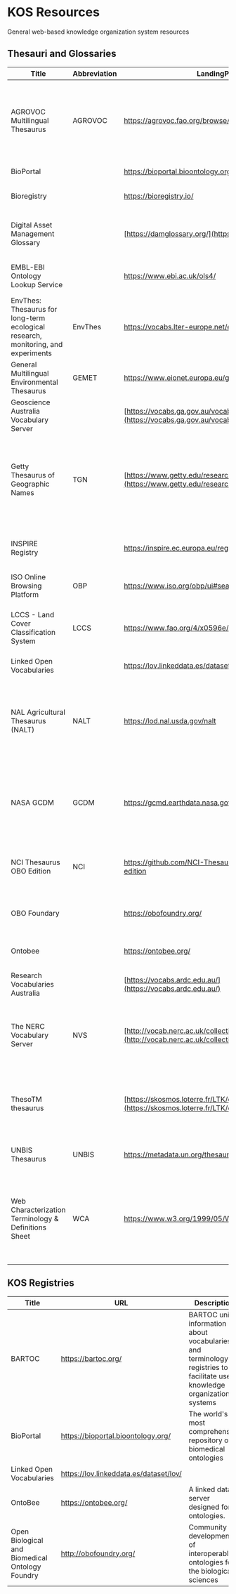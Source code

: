# KOS Resources
General web-based knowledge organization system resources

## Thesauri and Glossaries
| Title                                                                             | Abbreviation | LandingPage                                                                                                      | Description                                                                                                                                                                                                                                                                                                                                                                                                                            |
| --------------------------------------------------------------------------------- | ------------ | ---------------------------------------------------------------------------------------------------------------- | -------------------------------------------------------------------------------------------------------------------------------------------------------------------------------------------------------------------------------------------------------------------------------------------------------------------------------------------------------------------------------------------------------------------------------------- |
| AGROVOC Multilingual Thesaurus                                                    | AGROVOC      | https://agrovoc.fao.org/browse/agrovoc/en/                                                                       | **AGROVOC** is a relevant Linked Open Data set about agriculture available for public use and facilitates access and visibility of data across domains and languages. It offers a structured collection of agricultural concepts, terms, definitions and relationships which are used to unambiguously identify resources, allowing standardized indexing processes and making searches more efficient.                                |
| BioPortal                                                                         |              | https://bioportal.bioontology.org/                                                                               | World's most comprehensive repository of biomedical ontologies                                                                                                                                                                                                                                                                                                                                                                         |
| Bioregistry                                                                       |              | https://bioregistry.io/                                                                                          | The Bioregistry is an open source, community curated registry, meta-registry, and compact identifier resolver.                                                                                                                                                                                                                                                                                                                         |
| Digital Asset Management Glossary                                                 |              | [https://damglossary.org/](https://damglossary.org/)                                                             | DAM Glossary is a resource containing definitions relating to Digital Asset Management and related fields. It covers a range of different subjects including metadata, hardware, interoperability, and asset manipulation.                                                                                                                                                                                                             |
| EMBL-EBI Ontology Lookup Service                                                  |              | https://www.ebi.ac.uk/ols4/                                                                                      | The Ontology Lookup Service (OLS) is a repository for biomedical ontologies that aims to provide a single point of access to the latest ontology versions.                                                                                                                                                                                                                                                                             |
| EnvThes: Thesaurus for long-term ecological research, monitoring, and experiments | EnvThes      | https://vocabs.lter-europe.net/envthes/en/                                                                       | Thesaurus for long term ecological research, monitoring and experiments                                                                                                                                                                                                                                                                                                                                                                |
| General Multilingual Environmental Thesaurus                                      | GEMET        | https://www.eionet.europa.eu/gemet/en/about/                                                                     | A source of common and relevant terminology used under the ever-growing environmental agenda                                                                                                                                                                                                                                                                                                                                           |
| Geoscience Australia Vocabulary Server                                            |              | [https://vocabs.ga.gov.au/vocab/](https://vocabs.ga.gov.au/vocab/)                                               | Vocabularies managed and published by Geoscience Australia.                                                                                                                                                                                                                                                                                                                                                                            |
| Getty Thesaurus of Geographic Names                                               | TGN          | [https://www.getty.edu/research/tools/vocabularies/tgn/](https://www.getty.edu/research/tools/vocabularies/tgn/) | The Getty Thesaurus of Geographic Names ® (TGN) is a structured resource that can be used to improve access to information about art, architecture, and material culture. It is not a simple 'value vocabulary,' but a unique, rich knowledge base. Through rich metadata and links, the Getty Vocabularies provide powerful conduits for knowledge creation, research, and discovery for digital art history and related disciplines. |
| INSPIRE Registry                                                                  |              | https://inspire.ec.europa.eu/registry                                                                            | The INSPIRE registry provides a central access point to a number of centrally managed INSPIRE registers. The content of these registers are based on the INSPIRE Directive, Implementing Rules and Technical Guidelines.                                                                                                                                                                                                               |
| ISO Online Browsing Platform                                                      | OBP          | https://www.iso.org/obp/ui#search                                                                                |                                                                                                                                                                                                                                                                                                                                                                                                                                        |
| LCCS - Land Cover Classification System                                           | LCCS         | https://www.fao.org/4/x0596e/x0596e00.htm                                                                        | Publication: UN FAO, 2005, _LCCS — Land Cover Classification System — Classification concepts and user manual, Version 2,_ A. Di Gregorio, Rome. ISBN 92-5-105327-8. Available at: [https://www.fao.org/3/x0596e/x0596e00.htm](https://www.fao.org/3/x0596e/x0596e00.htm)                                                                                                                                                              |
| Linked Open Vocabularies                                                          |              | https://lov.linkeddata.es/dataset/lov/                                                                           |                                                                                                                                                                                                                                                                                                                                                                                                                                        |
| NAL Agricultural Thesaurus (NALT)                                                 | NALT         | https://lod.nal.usda.gov/nalt                                                                                    | The NAL Agricultural Thesaurus (NALT) antecedent, the Agricultural-Biological Vocabulary was first published in August 1967 by the the National Agricultural Library for use in indexing and cataloging. In 2002, it was released online as the National Agricultural Library Thesaurus and Glossary, and became known as "NALT". The vocabulary has in-depth coverage of agriculture, biology, and related disciplines.               |
| NASA GCDM                                                                         | GCDM         | https://gcmd.earthdata.nasa.gov/kms/                                                                             | Global Change Master Directory (GCMD) Keywords are a hierarchical set of controlled Earth Science vocabularies that help ensure Earth science data, services, and variables are described in a consistent and comprehensive manner and allow for the precise searching of metadata and subsequent retrieval of data, services, and variables.                                                                                          |
| NCI Thesaurus OBO Edition                                                         | NCI          | https://github.com/NCI-Thesaurus/thesaurus-obo-edition                                                           | This project aims to develop an [OBO Library](http://obofoundry.org)-friendly release of the [NCI Thesaurus](https://ncit.nci.nih.gov/ncitbrowser/). Goals include adopting OBO conventions for term identifiers and ontology dereferencing, as well as improved semantic integration with existing OBO ontologies.                                                                                                                    |
| OBO Foundary                                                                      |              | https://obofoundry.org/                                                                                          | Open Biological and Biomedical Ontology Foundry: Community development of interoperable ontologies for the biological sciences                                                                                                                                                                                                                                                                                                         |
| Ontobee                                                                           |              | https://ontobee.org/                                                                                             | Ontobee: A linked data server designed for ontologies. Ontobee is aimed to facilitate ontology data sharing, visualization, query, integration, and analysis.                                                                                                                                                                                                                                                                          |
| Research Vocabularies Australia                                                   |              | [https://vocabs.ardc.edu.au/](https://vocabs.ardc.edu.au/)                                                       | Research Vocabularies Australia helps you find, access, and reuse vocabularies for research.                                                                                                                                                                                                                                                                                                                                           |
| The NERC Vocabulary Server                                                        | NVS          | [http://vocab.nerc.ac.uk/collection](http://vocab.nerc.ac.uk/collection)                                         | NVS gives access to standardised and hierarchically-organized vocabularies. It is managed by the British Oceanographic Data Centre at the National Oceanography Centre (NOC) in Liverpool and Southampton and receives funding from the Natural Environment Research Council (NERC) in the United Kingdom.                                                                                                                             |
| ThesoTM thesaurus                                                                 |              | [https://skosmos.loterre.fr/LTK/en/](https://skosmos.loterre.fr/LTK/en/)                                         | The ThesoTM (Thesaurus of Text Mining) thesaurus is a bilingual (French-English) terminology resource based on transformation into SKOS of an ontology of open source text mining tools. It contains more than 1,400 concepts with their definitions and possibly an associated bibliography.                                                                                                                                          |
| UNBIS Thesaurus                                                                   | UNBIS        | https://metadata.un.org/thesaurus/03?lang=en                                                                     | The UNBIS Thesaurus is a multilingual database of the controlled vocabulary used to describe UN documents and other materials in the Library's collection.                                                                                                                                                                                                                                                                             |
| Web Characterization Terminology & Definitions Sheet                              | WCA          | https://www.w3.org/1999/05/WCA-terms/                                                                            | This document represents an effort on the part of the W3C Web Characterization Activity to establish a shared understanding of key Web concepts. The primary goal in preparing this document was to develop a common interpretation for terminology related to Web characterization research. However, it is hoped that the Web community at large will also benefit from the enumeration and definition of important Web concepts.    |



## KOS Registries
| Title | URL | Description |
| --- | --- | --- | 
| BARTOC | https://bartoc.org/ | BARTOC unites information about vocabularies and terminology registries to facilitate use of knowledge organization systems |
| BioPortal | https://bioportal.bioontology.org/ | The world's most comprehensive repository of biomedical ontologies  |
| Linked Open Vocabularies | https://lov.linkeddata.es/dataset/lov/ | |
| OntoBee | https://ontobee.org/ | A linked data server designed for ontologies. |
| Open Biological and Biomedical Ontology Foundry | http://obofoundry.org/ | Community development of interoperable ontologies for the biological sciences  |

